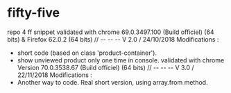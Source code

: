 # fifty-five
repo 4 ff snippet
validated with chrome 69.0.3497.100 (Build officiel) (64 bits) & Firefox 62.0.2 (64 bits)
// -- -- --
V 2.0 / 24/10/2018
Modifications :
  - short code (based on class 'product-container').
  - show unviewed product only one time in console.
validated with chrome Version 70.0.3538.67 (Build officiel) (64 bits)
// -- -- --
V 3.0 / 22/11/2018
Modifications :
  - Another way to code. Real short version, using array.from method.
